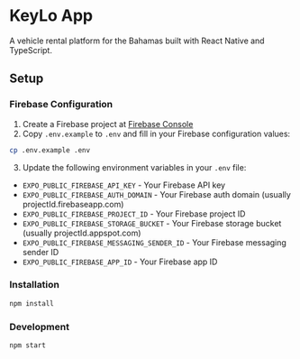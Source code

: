 # KeyLo App

A vehicle rental platform for the Bahamas built with React Native and TypeScript.

## Setup

### Firebase Configuration

1. Create a Firebase project at [Firebase Console](https://console.firebase.google.com/)
2. Copy `.env.example` to `.env` and fill in your Firebase configuration values:

```bash
cp .env.example .env
```

3. Update the following environment variables in your `.env` file:

- `EXPO_PUBLIC_FIREBASE_API_KEY` - Your Firebase API key
- `EXPO_PUBLIC_FIREBASE_AUTH_DOMAIN` - Your Firebase auth domain (usually projectId.firebaseapp.com)
- `EXPO_PUBLIC_FIREBASE_PROJECT_ID` - Your Firebase project ID
- `EXPO_PUBLIC_FIREBASE_STORAGE_BUCKET` - Your Firebase storage bucket (usually projectId.appspot.com)
- `EXPO_PUBLIC_FIREBASE_MESSAGING_SENDER_ID` - Your Firebase messaging sender ID
- `EXPO_PUBLIC_FIREBASE_APP_ID` - Your Firebase app ID

### Installation

```bash
npm install
```

### Development

```bash
npm start
```

